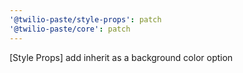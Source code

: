 ```yaml
---
'@twilio-paste/style-props': patch
'@twilio-paste/core': patch
---
```


[Style Props] add inherit as a background color option
